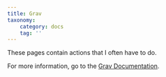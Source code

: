 ```yaml
---
title: Grav
taxonomy:
    category: docs
    tag: ''
---
```


These pages contain actions that I often have to do. 

For more information, go to the [Grav Documentation](https://learn.getgrav.org/16/cli-console/grav-cli).


